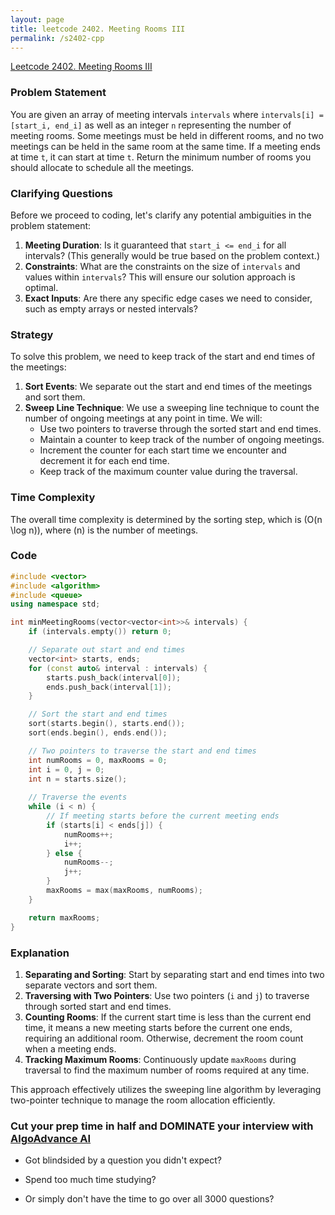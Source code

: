 ```yaml
---
layout: page
title: leetcode 2402. Meeting Rooms III
permalink: /s2402-cpp
---
```

[Leetcode 2402. Meeting Rooms III](https://algoadvance.github.io/algoadvance/l2402)
### Problem Statement

You are given an array of meeting intervals `intervals` where `intervals[i] = [start_i, end_i]` as well as an integer `n` representing the number of meeting rooms. Some meetings must be held in different rooms, and no two meetings can be held in the same room at the same time. If a meeting ends at time `t`, it can start at time `t`. Return the minimum number of rooms you should allocate to schedule all the meetings.

### Clarifying Questions

Before we proceed to coding, let's clarify any potential ambiguities in the problem statement:
1. **Meeting Duration**: Is it guaranteed that `start_i <= end_i` for all intervals? (This generally would be true based on the problem context.)
2. **Constraints**: What are the constraints on the size of `intervals` and values within `intervals`? This will ensure our solution approach is optimal.
3. **Exact Inputs**: Are there any specific edge cases we need to consider, such as empty arrays or nested intervals?

### Strategy

To solve this problem, we need to keep track of the start and end times of the meetings:
1. **Sort Events**: We separate out the start and end times of the meetings and sort them.
2. **Sweep Line Technique**: We use a sweeping line technique to count the number of ongoing meetings at any point in time. We will:
   - Use two pointers to traverse through the sorted start and end times.
   - Maintain a counter to keep track of the number of ongoing meetings.
   - Increment the counter for each start time we encounter and decrement it for each end time.
   - Keep track of the maximum counter value during the traversal.

### Time Complexity

The overall time complexity is determined by the sorting step, which is \(O(n \log n)\), where \(n\) is the number of meetings.

### Code

```cpp
#include <vector>
#include <algorithm>
#include <queue>
using namespace std;

int minMeetingRooms(vector<vector<int>>& intervals) {
    if (intervals.empty()) return 0;

    // Separate out start and end times
    vector<int> starts, ends;
    for (const auto& interval : intervals) {
        starts.push_back(interval[0]);
        ends.push_back(interval[1]);
    }

    // Sort the start and end times
    sort(starts.begin(), starts.end());
    sort(ends.begin(), ends.end());

    // Two pointers to traverse the start and end times
    int numRooms = 0, maxRooms = 0;
    int i = 0, j = 0;
    int n = starts.size();
    
    // Traverse the events
    while (i < n) {
        // If meeting starts before the current meeting ends
        if (starts[i] < ends[j]) {
            numRooms++;
            i++;
        } else {
            numRooms--;
            j++;
        }
        maxRooms = max(maxRooms, numRooms);
    }

    return maxRooms;
}
```

### Explanation

1. **Separating and Sorting**: Start by separating start and end times into two separate vectors and sort them.
2. **Traversing with Two Pointers**: Use two pointers (`i` and `j`) to traverse through sorted start and end times.
3. **Counting Rooms**: If the current start time is less than the current end time, it means a new meeting starts before the current one ends, requiring an additional room. Otherwise, decrement the room count when a meeting ends.
4. **Tracking Maximum Rooms**: Continuously update `maxRooms` during traversal to find the maximum number of rooms required at any time.

This approach effectively utilizes the sweeping line algorithm by leveraging two-pointer technique to manage the room allocation efficiently.


### Cut your prep time in half and DOMINATE your interview with [AlgoAdvance AI](https://algoAdvance.com)

- Got blindsided by a question you didn't expect?

- Spend too much time studying?

- Or simply don't have the time to go over all 3000 questions?

